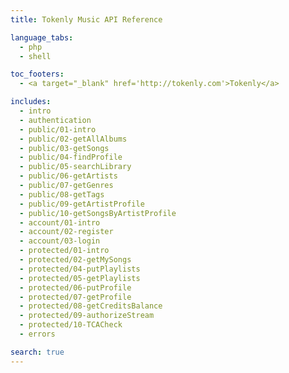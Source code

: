 ```yaml
---
title: Tokenly Music API Reference

language_tabs:
  - php
  - shell

toc_footers:
  - <a target="_blank" href='http://tokenly.com'>Tokenly</a>

includes:
  - intro
  - authentication
  - public/01-intro
  - public/02-getAllAlbums
  - public/03-getSongs
  - public/04-findProfile
  - public/05-searchLibrary
  - public/06-getArtists
  - public/07-getGenres
  - public/08-getTags
  - public/09-getArtistProfile
  - public/10-getSongsByArtistProfile
  - account/01-intro
  - account/02-register
  - account/03-login
  - protected/01-intro
  - protected/02-getMySongs
  - protected/04-putPlaylists
  - protected/05-getPlaylists
  - protected/06-putProfile
  - protected/07-getProfile
  - protected/08-getCreditsBalance
  - protected/09-authorizeStream
  - protected/10-TCACheck
  - errors

search: true
---
```

